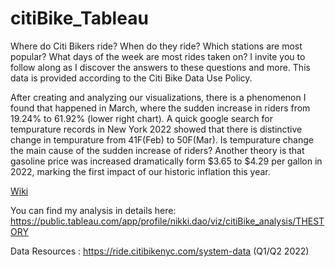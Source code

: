 # citiBike_Tableau

Where do Citi Bikers ride? When do they ride? Which stations are most popular? What days of the week are most rides taken on? 
I invite you to follow along as I discover the answers to these questions and more. This data is provided according to the Citi Bike Data Use Policy.


After creating and analyzing our visualizations, there is a phenomenon I found that happened in March, where the sudden increase in riders from 19.24% to 61.92% (lower right chart). A quick google search for tempurature records in New York 2022 showed that there is distinctive change in tempurature from 41F(Feb) to 50F(Mar). 
Is tempurature change the main cause of the sudden increase of riders? Another theory is that gasoline price was increased dramatically form $3.65 to $4.29 per gallon in 2022, marking the first impact of our historic inflation this year. 

[Wiki](../../wiki)



You can find my analysis in details here: https://public.tableau.com/app/profile/nikki.dao/viz/citiBike_analysis/THESTORY

Data Resources : https://ride.citibikenyc.com/system-data (Q1/Q2 2022)


